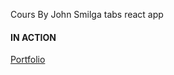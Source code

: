 Cours By John Smilga
tabs react app
#### IN ACTION

[Portfolio](https://gatsby-strapi-portfolio-project.netlify.app/)
